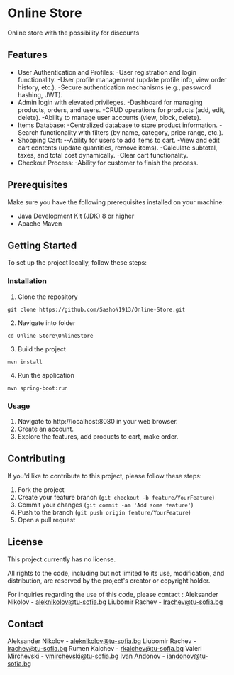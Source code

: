 
# Online Store

Online store with the possibility for discounts

## Features

- User Authentication and Profiles: 
 -User registration and login functionality.
    -User profile management (update profile info, view order history, etc.). 
    -Secure authentication mechanisms (e.g., password hashing, JWT).
- Admin login with elevated privileges. 
    -Dashboard for managing products, orders, and users. 
    -CRUD operations for products (add, edit, delete). 
    -Ability to manage user accounts (view, block, delete). 
- Items Database: 
 -Centralized database to store product information. 
-Search functionality with filters (by name, category, price range, etc.).
-  Shopping Cart: 
--Ability for users to add items to cart.
-View and edit cart contents (update quantities, remove items). 
-Calculate subtotal, taxes, and total cost dynamically. -Clear cart functionality.
- Checkout Process:
-Ability for customer to finish the process.
## Prerequisites

Make sure you have the following prerequisites installed on your machine:

- Java Development Kit (JDK) 8 or higher
- Apache Maven

## Getting Started

To set up the project locally, follow these steps:

### Installation

1. Clone the repository
```
git clone https://github.com/SashoN1913/Online-Store.git
```
2. Navigate into folder
```
cd Online-Store\OnlineStore
```
3. Build the project
```
mvn install
```
4. Run the application
```
mvn spring-boot:run
```

### Usage

1. Navigate to http://localhost:8080 in your web browser.
2. Create an account.
3. Explore the features, add products to cart, make order.


## Contributing

If you'd like to contribute to this project, please follow these steps:

1. Fork the project
2. Create your feature branch (`git checkout -b feature/YourFeature`)
3. Commit your changes (`git commit -am 'Add some feature'`)
4. Push to the branch (`git push origin feature/YourFeature`)
5. Open a pull request

## License

This project currently has no license.

All rights to the code, including but not limited to its use, modification, and distribution, are reserved by the project's creator or copyright holder.

For inquiries regarding the use of this code, please contact : 
Aleksander Nikolov  - aleknikolov@tu-sofia.bg
Liubomir Rachev - lrachev@tu-sofia.bg

## Contact

Aleksander Nikolov  - aleknikolov@tu-sofia.bg
Liubomir Rachev - lrachev@tu-sofia.bg
Rumen Kalchev - rkalchev@tu-sofia.bg
Valeri Mirchevski - vmirchevski@tu-sofia.bg
Ivan Andonov - iandonov@tu-sofia.bg
